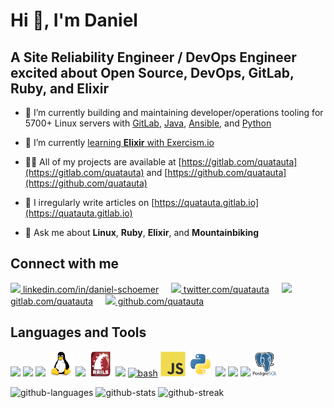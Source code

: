 # Hi 👋, I'm Daniel

## A Site Reliability Engineer / DevOps Engineer excited about Open Source, DevOps, GitLab, Ruby, and Elixir

- 🔭 I’m currently building and maintaining developer/operations tooling for 5700+ Linux servers with [GitLab], [Java], [Ansible], and [Python]

- 🌱 I’m currently [learning **Elixir** with Exercism.io](https://exercism.org/profiles/quatauta)

- 👨‍💻 All of my projects are available at [https://gitlab.com/quatauta](https://gitlab.com/quatauta) and [https://github.com/quatauta](https://github.com/quatauta)

- 📝 I irregularly write articles on [https://quatauta.gitlab.io](https://quatauta.gitlab.io)

- 💬 Ask me about **Linux**, **Ruby**, **Elixir**, and **Mountainbiking**

## Connect with me

[<img src="https://www.vectorlogo.zone/logos/linkedin/linkedin-tile.svg" height="40" /> linkedin.com/in/daniel-schoemer][quatauta-linkedin]
&nbsp; &nbsp;
[<img src="https://www.vectorlogo.zone/logos/twitter/twitter-tile.svg" height="40" /> twitter.com/quatauta][quatauta-twitter]
&nbsp; &nbsp;
[<img src="https://www.vectorlogo.zone/logos/gitlab/gitlab-tile.svg" height="40"> gitlab.com/quatauta][quatauta-gitlab]
&nbsp; &nbsp;
[<img src="https://www.vectorlogo.zone/logos/github/github-tile.svg" height="40"> github.com/quatauta][quatauta-github]

## Languages and Tools

[<img src="https://www.vectorlogo.zone/logos/git-scm/git-scm-icon.svg" height="40">][Git]
[<img src="https://www.vectorlogo.zone/logos/gitlab/gitlab-tile.svg" height="40">][GitLab]
[<img src="https://www.vectorlogo.zone/logos/github/github-tile.svg" height="40">][GitHub]
[<img src="https://raw.githubusercontent.com/devicons/devicon/master/icons/linux/linux-original.svg" height="40">][Linux]
[<img src="https://www.vectorlogo.zone/logos/ruby-lang/ruby-lang-icon.svg" height="40">][Ruby]
[<img src="https://raw.githubusercontent.com/devicons/devicon/master/icons/rails/rails-original-wordmark.svg" height="40">][Ruby on Rails]
[<img src="https://www.vectorlogo.zone/logos/elixir-lang/elixir-lang-icon.svg" height="40">][Elixir]
[<img src="https://www.vectorlogo.zone/logos/gnu_bash/gnu_bash-icon.svg" alt="bash" height="40">][Bash]
[<img src="https://raw.githubusercontent.com/devicons/devicon/master/icons/javascript/javascript-original.svg" height="40">][JavaScript]
[<img src="https://raw.githubusercontent.com/devicons/devicon/master/icons/python/python-original.svg" height="40">][Python]
[<img src="https://www.vectorlogo.zone/logos/docker/docker-tile.svg" height="40">][Docker]
[<img src="https://api.iconify.design/logos-hugo.svg" height="40">][Hugo]
[<img src="https://www.vectorlogo.zone/logos/grafana/grafana-icon.svg" height="40">][Grafana]
[<img src="https://raw.githubusercontent.com/devicons/devicon/master/icons/postgresql/postgresql-original-wordmark.svg" height="40">][PostgreSQL]

![github-languages] ![github-stats] ![github-streak]

[Ansible]: https://www.ansible.com/
[Bash]: https://www.gnu.org/software/bash/
[Docker]: https://www.docker.com/
[Elixir]: https://elixir-lang.org
[Git]: https://git-scm.com/
[github-languages]: https://github-readme-stats.vercel.app/api/top-langs?username=quatauta&langs_count=10&show_icons=true&locale=en&layout=compact&hide_border=true&hide_title=true
[github-stats]: https://github-readme-stats.vercel.app/api?username=quatauta&count_private=true&show_icons=true&locale=en&hide_border=true&hide_title=true&disable_animations=true
[github-streak]: https://github-readme-streak-stats.herokuapp.com/?user=quatauta&locale=en&hide_border=true&hide_title=true
[GitHub]: https://github.com/
[GitLab]: https://gitlab.com/
[Grafana]: https://grafana.com/
[Hugo]: https://gohugo.io/
[Java]: https://docs.oracle.com/javase/8/
[JavaScript]: https://developer.mozilla.org/en-US/docs/Web/JavaScript/
[Linux]: https://www.linux.org/
[PostgreSQL]: https://www.postgresql.org/
[Python]: https://www.python.org/
[Python]: https://www.python.org/
[quatauta-github]: https://github.com/quatauta
[quatauta-gitlab]: https://gitlab.com/quatauta
[quatauta-twitter]: https://twitter.com/quatauta
[quatauta-linkedin]: https://linkedin.com/in/daniel-schoemer
[Ruby on Rails]: https://rubyonrails.org/
[Ruby]: https://www.ruby-lang.org/
